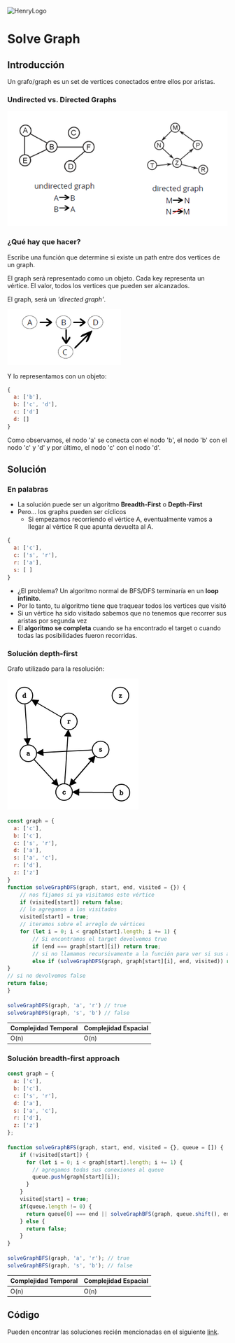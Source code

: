 ![HenryLogo](https://d31uz8lwfmyn8g.cloudfront.net/Assets/logo-henry-white-lg.png)

# Solve Graph

## Introducción

Un grafo/graph es un set de vertices conectados entre ellos por aristas.

### Undirected vs. Directed Graphs

![Graph](../../images/graph.png)

### ¿Qué hay que hacer?

Escribe una función que determine si existe un path entre dos vertices de un graph.

El graph será representado como un objeto. Cada key representa un vértice. El valor, todos los vertices que pueden ser alcanzados.

El graph, será un *'directed graph'*.

![Graph2](../../images/graph2.png)

Y lo representamos con un objeto:

```js
{
  a: ['b'],
  b: ['c', 'd'],
  c: ['d']
  d: []  
}
```

Como observamos, el nodo 'a' se conecta con el nodo 'b', el nodo 'b' con el nodo 'c' y 'd' y por último, el nodo 'c' con el nodo 'd'.

## Solución

### En palabras

- La solución puede ser un algoritmo **Breadth-First** o **Depth-First**
- Pero... los graphs pueden ser cíclicos
  - Si empezamos recorriendo el vértice A, eventualmente vamos a llegar al vértice R que apunta devuelta al A.

```js
{
  a: ['c'],
  c: ['s', 'r'],
  r: ['a'],
  s: [ ]
}
```

- ¿El problema? Un algoritmo normal de BFS/DFS terminaría en un **loop infinito**.
- Por lo tanto, tu algoritmo tiene que traquear todos los vertices que visitó
- Si un vértice ha sido visitado sabemos que no tenemos que recorrer sus aristas por segunda vez
- El **algoritmo se completa** cuando se ha encontrado el target o cuando todas las posibilidades fueron recorridas.

### Solución depth-first

Grafo utilizado para la resolución:

![GraphExcercise](../../images/graph-exercise.png)

```javascript
const graph = {
  a: ['c'],
  b: ['c'],
  c: ['s', 'r'],
  d: ['a'],
  s: ['a', 'c'],
  r: ['d'],
  z: ['z']
}
function solveGraphDFS(graph, start, end, visited = {}) {
    // nos fijamos si ya visitamos este vértice
    if (visited[start]) return false;
    // lo agregamos a los visitados
    visited[start] = true;
    // iteramos sobre el arreglo de vértices
    for (let i = 0; i < graph[start].length; i += 1) {
        // Si encontramos el target devolvemos true
        if (end === graph[start][i]) return true;
        // si no llamamos recursivamente a la función para ver si sus aristas están conectadas
        else if (solveGraphDFS(graph, graph[start][i], end, visited)) return true
}
// si no devolvemos false
return false;
}

solveGraphDFS(graph, 'a', 'r') // true
solveGraphDFS(graph, 's', 'b') // false
```

Complejidad Temporal | Complejidad Espacial
--|--
O(n)|O(n)

### Solución breadth-first approach

```javascript
const graph = {
  a: ['c'],
  b: ['c'],
  c: ['s', 'r'],
  d: ['a'],
  s: ['a', 'c'],
  r: ['d'],
  z: ['z']
};

function solveGraphBFS(graph, start, end, visited = {}, queue = []) {
    if (!visited[start]) {
      for (let i = 0; i < graph[start].length; i += 1) {
        // agregamos todas sus conexiones al queue
        queue.push(graph[start][i]);
      }
    }
    visited[start] = true;
    if(queue.length != 0) {
      return queue[0] === end || solveGraphBFS(graph, queue.shift(), end, visited, queue);
    } else {
      return false;
    }
}

solveGraphBFS(graph, 'a', 'r'); // true
solveGraphBFS(graph, 's', 'b'); // false
```

Complejidad Temporal | Complejidad Espacial
--|--
O(n)|O(n)

## Código

Pueden encontrar las soluciones recién mencionadas en el siguiente [link](https://repl.it/JuS9).
